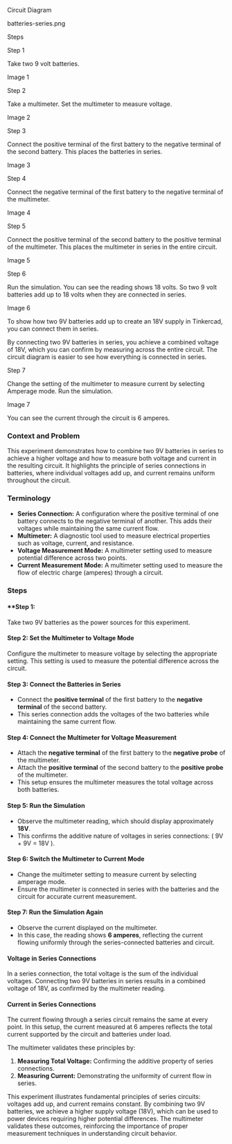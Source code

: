 
Circuit Diagram

batteries-series.png

Steps

Step 1

Take two 9 volt batteries.

Image 1

Step 2

Take a multimeter. Set the multimeter to measure voltage.

Image 2

Step 3

Connect the positive terminal of the first battery to the negative terminal of the second battery. This places the batteries in series.

Image 3

Step 4

Connect the negative terminal of the first battery to the negative terminal of the multimeter.

Image 4

Step 5

Connect the positive terminal of the second battery to the positive terminal of the multimeter. This places the multimeter in series in the entire circuit.

Image 5

Step 6

Run the simulation. You can see the reading shows 18 volts. So two 9 volt batteries add up to 18 volts when they are connected in series.

Image 6

To show how two 9V batteries add up to create an 18V supply in Tinkercad, you can connect them in series.

By connecting two 9V batteries in series, you achieve a combined voltage of 18V, which you can confirm by measuring across the entire circuit. The circuit diagram is easier to see how everything is connected in series.

Step 7

Change the setting of the multimeter to measure current by selecting Amperage mode. Run the simulation.

Image 7

You can see the current through the circuit is 6 amperes.

### Context and Problem

This experiment demonstrates how to combine two 9V batteries in series to achieve a higher voltage and how to measure both voltage and current in the resulting circuit. It highlights the principle of series connections in batteries, where individual voltages add up, and current remains uniform throughout the circuit.

### Terminology

- **Series Connection:** A configuration where the positive terminal of one battery connects to the negative terminal of another. This adds their voltages while maintaining the same current flow.
- **Multimeter:** A diagnostic tool used to measure electrical properties such as voltage, current, and resistance.
- **Voltage Measurement Mode:** A multimeter setting used to measure potential difference across two points.
- **Current Measurement Mode:** A multimeter setting used to measure the flow of electric charge (amperes) through a circuit.

### Steps

#### **Step 1:

Take two 9V batteries as the power sources for this experiment.

#### **Step 2: Set the Multimeter to Voltage Mode**

Configure the multimeter to measure voltage by selecting the appropriate setting. This setting is used to measure the potential difference across the circuit.

#### **Step 3: Connect the Batteries in Series**

- Connect the **positive terminal** of the first battery to the **negative terminal** of the second battery.
- This series connection adds the voltages of the two batteries while maintaining the same current flow.

#### **Step 4: Connect the Multimeter for Voltage Measurement**

- Attach the **negative terminal** of the first battery to the **negative probe** of the multimeter.
- Attach the **positive terminal** of the second battery to the **positive probe** of the multimeter.
- This setup ensures the multimeter measures the total voltage across both batteries.

#### **Step 5: Run the Simulation**

- Observe the multimeter reading, which should display approximately **18V**.
- This confirms the additive nature of voltages in series connections: \( 9V + 9V = 18V \).

#### **Step 6: Switch the Multimeter to Current Mode**

- Change the multimeter setting to measure current by selecting amperage mode.
- Ensure the multimeter is connected in series with the batteries and the circuit for accurate current measurement.

#### **Step 7: Run the Simulation Again**

- Observe the current displayed on the multimeter.
- In this case, the reading shows **6 amperes**, reflecting the current flowing uniformly through the series-connected batteries and circuit.

#### Voltage in Series Connections

In a series connection, the total voltage is the sum of the individual voltages. Connecting two 9V batteries in series results in a combined voltage of 18V, as confirmed by the multimeter reading.

#### Current in Series Connections

The current flowing through a series circuit remains the same at every point. In this setup, the current measured at 6 amperes reflects the total current supported by the circuit and batteries under load.

The multimeter validates these principles by:

1. **Measuring Total Voltage:** Confirming the additive property of series connections.
2. **Measuring Current:** Demonstrating the uniformity of current flow in series.

This experiment illustrates fundamental principles of series circuits: voltages add up, and current remains constant. By combining two 9V batteries, we achieve a higher supply voltage (18V), which can be used to power devices requiring higher potential differences. The multimeter validates these outcomes, reinforcing the importance of proper measurement techniques in understanding circuit behavior.
